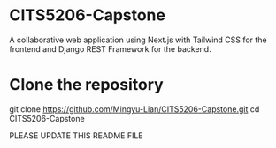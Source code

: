 # CITS5206-Capstone

A collaborative web application using Next.js with Tailwind CSS for the frontend and Django REST Framework for the backend.


# Clone the repository
git clone https://github.com/Mingyu-Lian/CITS5206-Capstone.git
cd CITS5206-Capstone

PLEASE UPDATE THIS README FILE